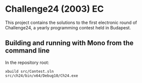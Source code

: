 # Challenge24 (2003) EC 

This project contains the solutions to the first electronic round of Challenge24, a yearly programming contest held in Budapest.

## Building and running with Mono from the command line

In the repository root:
```
xbuild src/Contest.sln
src/ch24/bin/x64/Debug10/Ch24.exe
```

